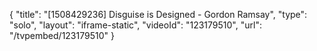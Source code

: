 {
    "title": "[1508429236] Disguise is Designed - Gordon Ramsay",
    "type": "solo",
    "layout": "iframe-static",
    "videoId": "123179510",
    "url": "\/tvpembed\/123179510"
}